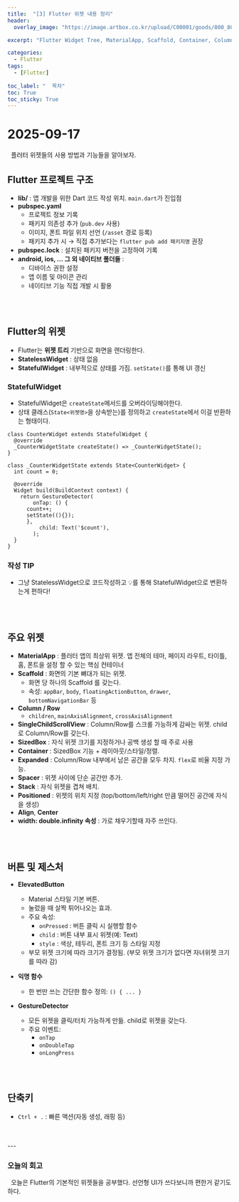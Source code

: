 ```yaml
---
title:  "[3] Flutter 위젯 내용 정리"
header:
  overlay_image: "https://image.artbox.co.kr/upload/C00001/goods/800_800/818/230525003912818.jpg?s=/goods/org/818/230525003912818.jpg"

excerpt: "Flutter Widget Tree, MaterialApp, Scaffold, Container, Column, ElevatedButton, GestureDetector"

categories:
  - Flutter
tags:
  - [Flutter]
    
toc_label: "  목차"
toc: True
toc_sticky: True
---
```


# 2025-09-17
&nbsp; 플러터 위젯들의 사용 방법과 기능들을 알아보자.

## Flutter 프로젝트 구조
- **lib/** : 앱 개발을 위한 Dart 코드 작성 위치. `main.dart`가 진입점
- **pubspec.yaml**
  - 프로젝트 정보 기록
  - 패키지 의존성 추가 (`pub.dev` 사용)
  - 이미지, 폰트 파일 위치 선언 (`/asset` 경로 등록)
  - 패키지 추가 시 → 직접 추가보다는 `flutter pub add 패키지명` 권장
- **pubspec.lock** : 설치된 패키지 버전을 고정하여 기록
- **android, ios, ... 그 외 네이티브 폴더들** : 
  - 디바이스 권한 설정
  - 앱 이름 및 아이콘 관리
  - 네이티브 기능 직접 개발 시 활용

<br>
<br>

## Flutter의 위젯
- Flutter는 **위젯 트리** 기반으로 화면을 렌더링한다.
- **StatelessWidget** : 상태 없음
- **StatefulWidget** : 내부적으로 상태를 가짐. `setState()`를 통해 UI 갱신

### StatefulWidget
- StatefulWidget은 `createState`메서드를 오버라이딩해야한다.
- 상태 클래스(`State<위젯명>`을 상속받는)를 정의하고 `createState`에서 이걸 반환하는 형태이다.

```
class CounterWidget extends StatefulWidget {
  @override
  _CounterWidgetState createState() => _CounterWidgetState();
}

class _CounterWidgetState extends State<CounterWidget> {
  int count = 0;

  @override
  Widget build(BuildContext context) {
    return GestureDetector(
      	onTap: () {
	  count++;
	  setState((){});
	  },
          child: Text('$count'),
        );
  }
}
```

### 작성 TIP
- 그냥 StatelessWidget으로 코드작성하고 💡를 통해 StatefulWidget으로 변환하는게 편하다!

<br>
<br>

## 주요 위젯
- **MaterialApp** : 플러터 앱의 최상위 위젯. 앱 전체의 테마, 페이지 라우트, 타이틀, 홈, 폰트을 설정 할 수 있는 핵심 컨테이너
- **Scaffold** : 화면의 기본 뼈대가 되는 위젯.
  - 화면 당 하나의 Scaffold 를 갖는다. 
  - 속성: `appBar`, `body`, `floatingActionButton`, `drawer`, `bottomNavigationBar` 등
- **Column / Row**
  - `children`, `mainAxisAlignment`, `crossAxisAlignment`
- **SingleChildScrollView** : Column/Row를 스크롤 가능하게 감싸는 위젯. child로 Column/Row를 갖는다.
- **SizedBox** : 자식 위젯 크기를 지정하거나 공백 생성 할 때 주로 사용
- **Container** : SizedBox 기능 + 레이아웃/스타일/정렬.
- **Expanded** : Column/Row 내부에서 남은 공간을 모두 차지. `flex`로 비율 지정 가능.
- **Spacer** : 위젯 사이에 단순 공간만 추가.
- **Stack** : 자식 위젯을 겹쳐 배치.
- **Positioned** : 위젯의 위치 지정 (top/bottom/left/right 만큼 떨어진 공간에 자식을 생성)
- **Align**, **Center**
- **width: double.infinity 속성** : 가로 채우기할때 자주 쓰인다.

<br>
<br>

## 버튼 및 제스처
- **ElevatedButton**
  - Material 스타일 기본 버튼.
  - 눌렀을 때 살짝 튀어나오는 효과.
  - 주요 속성:
    - `onPressed` : 버튼 클릭 시 실행할 함수
    - `child` : 버튼 내부 표시 위젯(예: Text)
    - `style` : 색상, 테두리, 폰트 크기 등 스타일 지정
  - 부모 위젯 크기에 따라 크기가 결정됨. (부모 위젯 크기가 없다면 자녀위젯 크기를 따라 감)

- **익명 함수**
  - 한 번만 쓰는 간단한 함수 정의: `() { ... }`

- **GestureDetector**
  - 모든 위젯을 클릭/터치 가능하게 만듦. child로 위젯을 갖는다.
  - 주요 이벤트:
    - `onTap`
    - `onDoubleTap`
    - `onLongPress`

<br>
<br>

## 단축키
- `Ctrl + .` : 빠른 액션(자동 생성, 래핑 등)

<br>
<br>
---

### 오늘의 회고

&nbsp; 오늘은 Flutter의 기본적인 위젯들을 공부했다. 선언형 UI가 쓰다보니까 편한거 같기도 하다.

